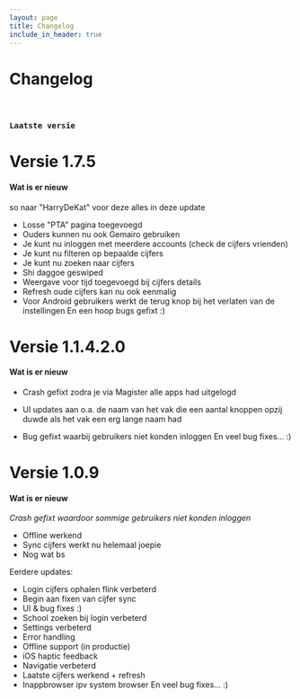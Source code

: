```yaml
---
layout: page
title: Changelog
include_in_header: true
---
```


# Changelog
<br>

### `Laatste versie`
# **Versie 1.7.5**
#### Wat is er nieuw
so naar "HarryDeKat" voor deze alles in deze update

- Losse "PTA" pagina toegevoegd
- Ouders kunnen nu ook Gemairo gebruiken
- Je kunt nu inloggen met meerdere accounts (check de cijfers vrienden)
- Je kunt nu filteren op bepaalde cijfers
- Je kunt nu zoeken naar cijfers
- Shi daggoe geswiped
- Weergave voor tijd toegevoegd bij cijfers details
- Refresh oude cijfers kan nu ook eenmalig
- Voor Android gebruikers werkt de terug knop bij het verlaten van de instellingen
En een hoop bugs gefixt :)

# **Versie 1.1.4.2.0**
#### Wat is er nieuw
- Crash gefixt zodra je via Magister alle apps had uitgelogd
- UI updates aan o.a. de naam van het vak die een aantal knoppen opzij duwde als het vak een erg lange naam had

- Bug gefixt waarbij gebruikers niet konden inloggen
En veel bug fixes... :)


# **Versie 1.0.9**
#### Wat is er nieuw
*Crash gefixt waardoor sommige gebruikers niet konden inloggen*

- Offline werkend
- Sync cijfers werkt nu helemaal joepie
- Nog wat bs

Eerdere updates:
- Login cijfers ophalen flink verbeterd
- Begin aan fixen van cijfer sync
- UI & bug fixes :)
- School zoeken bij login verbeterd
- Settings verbeterd
- Error handling
- Offline support (in productie)
- iOS haptic feedback
- Navigatie verbeterd
- Laatste cijfers werkend + refresh
- Inappbrowser ipv system browser
En veel bug fixes... :)